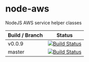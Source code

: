 # node-aws
NodeJS AWS service helper classes

| Build / Branch | Status |
|----|----|
| v0.0.9 | [![Build Status](https://travis-ci.org/cmr1/node-aws.svg?branch=v0.0.9)](https://travis-ci.org/cmr1/node-aws) |
| master | [![Build Status](https://travis-ci.org/cmr1/node-aws.svg?branch=master)](https://travis-ci.org/cmr1/node-aws) |
